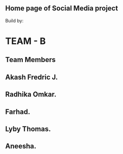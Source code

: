 
## Home page of Social Media project
Build by: 
# TEAM - B

## Team Members
## Akash Fredric J.
## Radhika Omkar. 
## Farhad.
## Lyby Thomas.
## Aneesha.
